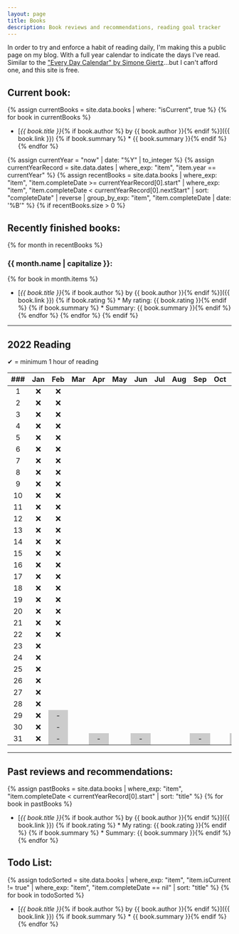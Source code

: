 ```yaml
---
layout: page
title: Books
description: Book reviews and recommendations, reading goal tracker
---
```


<style>
    li {
        margin-bottom: 5px;
    }

    /* non-existent days - MonthNum+1 */
    /* feb */
    table tbody tr:nth-child(29) td:nth-child(3), /* jekyll code to make conditional if leap year? lol */
    table tbody tr:nth-child(30) td:nth-child(3),
    table tbody tr:nth-child(31) td:nth-child(3),
    /* apr */
    table tbody tr:nth-child(31) td:nth-child(5),
    /* jun */
    table tbody tr:nth-child(31) td:nth-child(7),
    /* aug */
    table tbody tr:nth-child(31) td:nth-child(10),
    /* nov */
    table tbody tr:nth-child(31) td:nth-child(12) {
        background-color: #cccccc;
    }
</style>

In order to try and enforce a habit of reading daily, I'm making this a public page on my blog. With a full year calendar to indicate the days I've read. Similar to the ["Every Day Calendar" by Simone Giertz](https://www.simonegiertz.com/every-day-calendar)...but I can't afford one, and this site is free.

## Current book:
{% assign currentBooks = site.data.books | where: "isCurrent", true %}
{% for book in currentBooks %}
* [*{{ book.title }}*{% if book.author %} by {{ book.author }}{% endif %}]({{ book.link }})
{% if book.summary %}  * {{ book.summary }}{% endif %}
{% endfor %}

<!--
    What a mess...Jekyll does not handle dates very well. So I had to come up with this hack.
    I created a .yml file with just start and "nextStart" dates. For some reason, Jekyll does
    not have a way to convert a string to a date type, only the other way around. So I got around
    that using the .yml data file.

    Then I look up the date record corresponding to the current year and use those for filtering.
-->
{% assign currentYear = "now" | date: "%Y" | to_integer %}
{% assign currentYearRecord = site.data.dates | where_exp: "item", "item.year == currentYear" %}
{% assign recentBooks = site.data.books
        | where_exp: "item", "item.completeDate >= currentYearRecord[0].start"
        | where_exp: "item", "item.completeDate < currentYearRecord[0].nextStart"
        | sort: "completeDate" | reverse
        | group_by_exp: "item", "item.completeDate | date: '%B'"
%}
{% if recentBooks.size > 0 %}
## Recently finished books:

{% for month in recentBooks %}
### {{ month.name | capitalize }}:
{% for book in month.items %}
* [*{{ book.title }}*{% if book.author %} by {{ book.author }}{% endif %}]({{ book.link }})
{% if book.rating %}  * My rating: {{ book.rating }}{% endif %}
{% if book.summary %}  * Summary: {{ book.summary }}{% endif %}
{% endfor %}
{% endfor %}
{% endif %}

----

## 2022 Reading

✔ = minimum 1 hour of reading

| ###  | Jan  | Feb  | Mar  | Apr  | May  | Jun  | Jul  | Aug  | Sep  | Oct  | Nov  | Dec  |
| :--: | :--: | :--: | :--: | :--: | :--: | :--: | :--: | :--: | :--: | :--: | :--: | :--: |
|  1   |  ❌  |  ❌  |      |      |      |      |      |      |      |      |      |      |
|  2   |  ❌  |  ❌  |      |      |      |      |      |      |      |      |      |      |
|  3   |  ❌  |  ❌  |      |      |      |      |      |      |      |      |      |      |
|  4   |  ❌  |  ❌  |      |      |      |      |      |      |      |      |      |      |
|  5   |  ❌  |  ❌  |      |      |      |      |      |      |      |      |      |      |
|  6   |  ❌  |  ❌  |      |      |      |      |      |      |      |      |      |      |
|  7   |  ❌  |  ❌  |      |      |      |      |      |      |      |      |      |      |
|  8   |  ❌  |  ❌  |      |      |      |      |      |      |      |      |      |      |
|  9   |  ❌  |  ❌  |      |      |      |      |      |      |      |      |      |      |
|  10  |  ❌  |  ❌  |      |      |      |      |      |      |      |      |      |      |
|  11  |  ❌  |  ❌  |      |      |      |      |      |      |      |      |      |      |
|  12  |  ❌  |  ❌  |      |      |      |      |      |      |      |      |      |      |
|  13  |  ❌  |  ❌  |      |      |      |      |      |      |      |      |      |      |
|  14  |  ❌  |  ❌  |      |      |      |      |      |      |      |      |      |      |
|  15  |  ❌  |  ❌  |      |      |      |      |      |      |      |      |      |      |
|  16  |  ❌  |  ❌  |      |      |      |      |      |      |      |      |      |      |
|  17  |  ❌  |  ❌  |      |      |      |      |      |      |      |      |      |      |
|  18  |  ❌  |  ❌  |      |      |      |      |      |      |      |      |      |      |
|  19  |  ❌  |  ❌  |      |      |      |      |      |      |      |      |      |      |
|  20  |  ❌  |  ❌  |      |      |      |      |      |      |      |      |      |      |
|  21  |  ❌  |  ❌  |      |      |      |      |      |      |      |      |      |      |
|  22  |  ❌  |  ❌  |      |      |      |      |      |      |      |      |      |      |
|  23  |  ❌  |      |      |      |      |      |      |      |      |      |      |      |
|  24  |  ❌  |      |      |      |      |      |      |      |      |      |      |      |
|  25  |  ❌  |      |      |      |      |      |      |      |      |      |      |      |
|  26  |  ❌  |      |      |      |      |      |      |      |      |      |      |      |
|  27  |  ❌  |      |      |      |      |      |      |      |      |      |      |      |
|  28  |  ❌  |      |      |      |      |      |      |      |      |      |      |      |
|  29  |  ❌  |  -   |      |      |      |      |      |      |      |      |      |      |
|  30  |  ❌  |  -   |      |      |      |      |      |      |      |      |      |      |
|  31  |  ❌  |  -   |      |  -   |      |  -   |      |      |  -   |      |  -   |      |

----

## Past reviews and recommendations:

{% assign pastBooks = site.data.books
        | where_exp: "item", "item.completeDate < currentYearRecord[0].start"
        | sort: "title"
%}
{% for book in pastBooks %}
* [*{{ book.title }}*{% if book.author %} by {{ book.author }}{% endif %}]({{ book.link }})
{% if book.rating %}  * My rating: {{ book.rating }}{% endif %}
{% if book.summary %}  * Summary: {{ book.summary }}{% endif %}
{% endfor %}

## Todo List:

{% assign todoSorted = site.data.books
        | where_exp: "item", "item.isCurrent != true"
        | where_exp: "item", "item.completeDate == nil"
        | sort: "title"
%}
{% for book in todoSorted %}
* [*{{ book.title }}*{% if book.author %} by {{ book.author }}{% endif %}]({{ book.link }})
{% if book.summary %}  * {{ book.summary }}{% endif %}
{% endfor %}